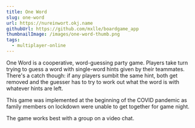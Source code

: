 ```yaml
---
title: One Word
slug: one-word
url: https://nureinwort.okj.name
githubUrl: https://github.com/mxlle/boardgame_app
thumbnailImage: /images/one-word-thumb.png
tags:
  - multiplayer-online
---
```


One Word is a cooperative, word-guessing party game. Players take turn trying to guess a word with single-word hints given by their teammates. There's a catch though: if any players sumbit the same hint, both get removed and the guesser has to try to work out what the word is with whatever hints are left.

This game was implemented at the beginning of the COVID pandemic as family members on lockdown were unable to get together for game night.

The game works best with a group on a video chat.
